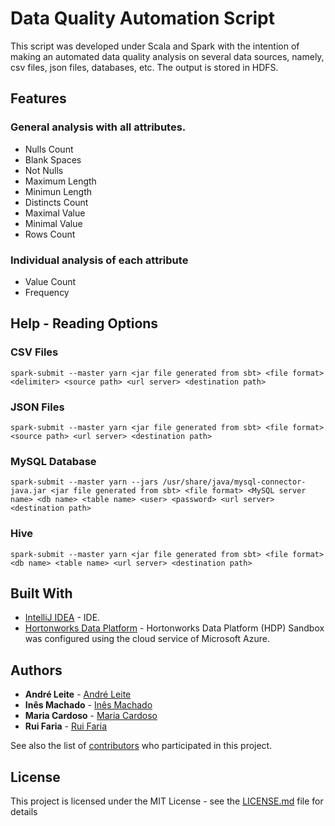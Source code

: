 # Data Quality Automation Script

This script was developed under Scala and Spark with the intention of making an automated data quality analysis on several data sources, namely, csv files, json files, databases, etc. The output is stored in HDFS.

## Features

### General analysis with all attributes.

* Nulls Count
* Blank Spaces
* Not Nulls
* Maximum Length
* Minimun Length
* Distincts Count
* Maximal Value
* Minimal Value
* Rows Count

### Individual analysis of each attribute

* Value Count
* Frequency

## Help - Reading Options

### CSV Files

```
spark-submit --master yarn <jar file generated from sbt> <file format> <delimiter> <source path> <url server> <destination path>
```
### JSON Files

```
spark-submit --master yarn <jar file generated from sbt> <file format> <source path> <url server> <destination path>
```
### MySQL Database

```
spark-submit --master yarn --jars /usr/share/java/mysql-connector-java.jar <jar file generated from sbt> <file format> <MySQL server name> <db name> <table name> <user> <password> <url server> <destination path>
```
### Hive

```
spark-submit --master yarn <jar file generated from sbt> <file format> <db name> <table name> <url server> <destination path>
```

## Built With

* [IntelliJ IDEA](https://www.jetbrains.com/idea/) - IDE.
* [Hortonworks Data Platform](https://www.cloudera.com/downloads/hortonworks-sandbox/hdp.html) - Hortonworks Data Platform (HDP) Sandbox was configured using the cloud service of Microsoft Azure.

## Authors

* **André Leite** - [André Leite](https://github.com/andrefranciscool)
* **Inês Machado** - [Inês Machado](https://github.com/inesmachado98)
* **Maria Cardoso** - [Maria Cardoso](https://github.com/MariaCardoso97)
* **Rui Faria** - [Rui Faria](https://github.com/rmrfaria)

See also the list of [contributors](https://github.com/andrefranciscool/fofp56/contributors) who participated in this project.

## License

This project is licensed under the MIT License - see the [LICENSE.md](LICENSE.md) file for details
